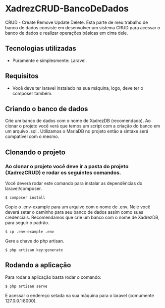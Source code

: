 # XadrezCRUD-BancoDeDados
CRUD - Create Remove Update Delete.
Esta parte de meu trabalho de banco de dados consiste em desenvolver um sistema CRUD para acessar o banco de dados e realizar operações básicas em cima dele.

## Tecnologias utilizadas

- Puramente e simplesmente: Laravel.

## Requisitos

- Você deve ter laravel instalado na sua máquina, logo, deve ter o composer também.

## Criando o banco de dados

Crie um banco de dados com o nome de XadrezDB (recomendado).
Ao clonar o projeto você verá que temos um script com a criação do banco em um arquivo .sql .
Utilizamos o MariaDB no projeto então a sintaxe será compatível com o mesmo.

## Clonando o projeto

### Ao clonar o projeto você deve ir a pasta do projeto (XadrezCRUD) e rodar os seguintes comandos.

Você deverá rodar este comando para instalar as dependências do laravel/composer.

```
$ composer install
```

Copie o .env-example para um arquivo com o nome de .env.
Nele você deverá setar o caminho para seu banco de dados assim como suas credenciais.
Recomendamos que crie um banco com o nome de XadrezDB, para seguir o padrão.

```
$ cp .env-example .env
```

Gere a chave do php artisan.

```
$ php artisan key:generate
```

## Rodando a aplicação

Para rodar a aplicação basta rodar o comando:

```
$ php artisan serve
```

E acessar o endereço setada na sua máquina para o laravel (comumente 127.0.0.1:8000).
